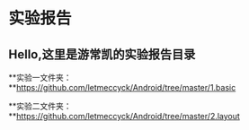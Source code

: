 # 实验报告

## Hello,这里是游常凯的实验报告目录 



**实验一文件夹：**https://github.com/letmeccyck/Android/tree/master/1.basic

**实验二文件夹：**https://github.com/letmeccyck/Android/tree/master/2.layout

